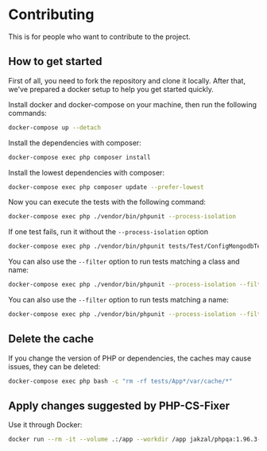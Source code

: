 # Contributing
This is for people who want to contribute to the project.

## How to get started

First of all, you need to fork the repository and clone it locally.
After that, we've prepared a docker setup to help you get started quickly.

Install docker and docker-compose on your machine, then run the following commands:

```bash
docker-compose up --detach
```

Install the dependencies with composer:

```bash
docker-compose exec php composer install
```

Install the lowest dependencies with composer:

```bash
docker-compose exec php composer update --prefer-lowest
```

Now you can execute the tests with the following command:

```bash
docker-compose exec php ./vendor/bin/phpunit --process-isolation
```

If one test fails, run it without the `--process-isolation` option

```bash
docker-compose exec php ./vendor/bin/phpunit tests/Test/ConfigMongodbTest.php
```

You can also use the `--filter` option to run tests matching a class and name:

```bash
docker-compose exec php ./vendor/bin/phpunit --process-isolation --filter=ConfigSqliteTest::testAppendFixtures
```

You can also use the `--filter` option to run tests matching a name:

```bash
docker-compose exec php ./vendor/bin/phpunit --process-isolation --filter=testAppendFixtures
```

## Delete the cache

If you change the version of PHP or dependencies, the caches may cause issues, they can be deleted:

```bash
docker-compose exec php bash -c "rm -rf tests/App*/var/cache/*"
```

## Apply changes suggested by PHP-CS-Fixer

Use it through Docker:

```bash
docker run --rm -it --volume .:/app --workdir /app jakzal/phpqa:1.96.3-php8.2-alpine php-cs-fixer --diff --no-interaction --ansi fix --show-progress none
```
